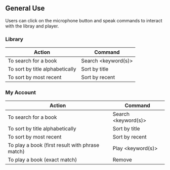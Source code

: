 ## General Use
Users can click on the microphone button and speak commands to interact with the libray and player.

### Library

| Action                          | Command             |
| --------------------------------| --------------------|
| To search for a book            | Search <keyword(s)> |
| To sort by title alphabetically | Sort by title       |
| To sort by most recent          | Sort by recent      | 

### My Account

| Action                                          | Command             |
| ------------------------------------------------| --------------------|
| To search for a book                            | Search <keyword(s)> |
| To sort by title alphabetically                 | Sort by title       |
| To sort by most recent                          | Sort by recent      |
| To play a book (first result with phrase match) | Play <keyword(s)>   |  
| To play a book (exact match)                    | Remove <title>      |  
  
### Player

| Action                                                 | Command                   |
| -------------------------------------------------------| --------------------------|
| To change text size*                                   | Text <option>             |
| To open settings for narrator voice & background music | Open settings             | 
| To change volume of narrator voice**                   | Volume <option>           |
| To change speed of narrator voice***                   | Speed <option>            |
| To change pitch of narrator voice***                   | Pitch <option>            |
| To change volume of background music**                 | Background music <option> |

\* Text size options: 25, 50, 100, 125, 150, 175, 200
 
** Volume options: 0 to 100
  
*** Speed & Pitch options: 0 to 200
